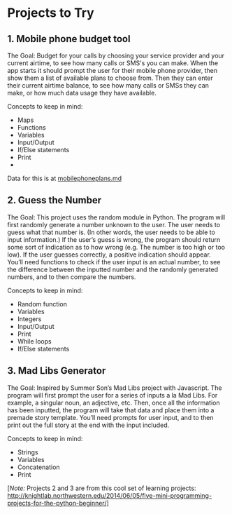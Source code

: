 # Projects to Try

## 1. Mobile phone budget tool

The Goal: Budget for your calls by choosing your service provider and your current airtime, to see how many calls or SMS's you can make.
When the app starts it should prompt the user for their mobile phone provider, then show them a list of available plans to choose from. Then they can enter their current airtime balance, to see how many calls or SMSs they can make, or how much data usage they have available.

Concepts to keep in mind:

* Maps
* Functions
* Variables
* Input/Output
* If/Else statements
* Print
* 
Data for this is at [mobilephoneplans.md](/mobilephoneplans.md)

## 2. Guess the Number

The Goal: This project uses the random module in Python. The program will first randomly generate a number unknown to the user. The user needs to guess what that number is. (In other words, the user needs to be able to input information.) If the user’s guess is wrong, the program should return some sort of indication as to how wrong (e.g. The number is too high or too low). If the user guesses correctly, a positive indication should appear. You’ll need functions to check if the user input is an actual number, to see the difference between the inputted number and the randomly generated numbers, and to then compare the numbers.

Concepts to keep in mind:

* Random function
* Variables
* Integers
* Input/Output
* Print
* While loops
* If/Else statements


## 3. Mad Libs Generator

The Goal: Inspired by Summer Son’s Mad Libs project with Javascript. The program will first prompt the user for a series of inputs a la Mad Libs. For example, a singular noun, an adjective, etc. Then, once all the information has been inputted, the program will take that data and place them into a premade story template. You’ll need prompts for user input, and to then print out the full story at the end with the input included.

Concepts to keep in mind:

* Strings
* Variables
* Concatenation
* Print


[*Note:* Projects 2 and 3 are from this cool set of learning projects:  http://knightlab.northwestern.edu/2014/06/05/five-mini-programming-projects-for-the-python-beginner/]

